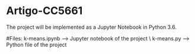 # Artigo-CC5661

The project will be implemented as a Jupyter Notebook in Python 3.6.

#Files:
k-means.ipynb --> Jupyter notebook of the project
\\
k-means.py --> Python file of the project
